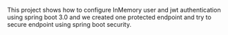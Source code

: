This project shows how to configure InMemory user and jwt authentication using  spring boot 3.0 and we created one protected endpoint and try to secure endpoint using spring boot security.
